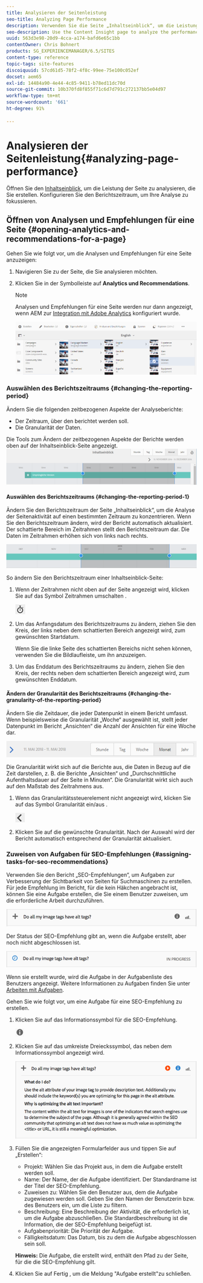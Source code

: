 ```yaml
---
title: Analysieren der Seitenleistung
seo-title: Analyzing Page Performance
description: Verwenden Sie die Seite „Inhaltseinblick“, um die Leistung der Seite zu analysieren, die Sie erstellen.
seo-description: Use the Content Insight page to analyze the performance of the page that you are authoring
uuid: 563d3e98-20d9-4cca-a174-bafd6e65c1bb
contentOwner: Chris Bohnert
products: SG_EXPERIENCEMANAGER/6.5/SITES
content-type: reference
topic-tags: site-features
discoiquuid: 57cd61d5-78f2-4f8c-99ee-75e100c052ef
docset: aem65
exl-id: 14484a90-4e44-4c85-9411-b78ed11dc70d
source-git-commit: 10b370fd8f855f71c6d7d791c272137bb5e04d97
workflow-type: tm+mt
source-wordcount: '661'
ht-degree: 91%

---
```


# Analysieren der Seitenleistung{#analyzing-page-performance}

Öffnen Sie den [Inhaltseinblick](/help/sites-authoring/content-insights.md), um die Leistung der Seite zu analysieren, die Sie erstellen. Konfigurieren Sie den Berichtszeitraum, um Ihre Analyse zu fokussieren.

## Öffnen von Analysen und Empfehlungen für eine Seite {#opening-analytics-and-recommendations-for-a-page}

Gehen Sie wie folgt vor, um die Analysen und Empfehlungen für eine Seite anzuzeigen:

1. Navigieren Sie zu der Seite, die Sie analysieren möchten.
1. Klicken Sie in der Symbolleiste auf **Analytics und Recommendations**.

   >[!NOTE]
   >
   >Analysen und Empfehlungen für eine Seite werden nur dann angezeigt, wenn AEM zur [Integration mit Adobe Analytics](/help/sites-administering/adobeanalytics-connect.md) konfiguriert wurde.

   ![screen-shot_2019-03-05at115319](assets/screen-shot_2019-03-05at115319.png)

### Auswählen des Berichtszeitraums {#changing-the-reporting-period}

Ändern Sie die folgenden zeitbezogenen Aspekte der Analyseberichte:

* Der Zeitraum, über den berichtet werden soll.
* Die Granularität der Daten.

Die Tools zum Ändern der zeitbezogenen Aspekte der Berichte werden oben auf der Inhaltseinblick-Seite angezeigt. ![chlimage_1-126](assets/chlimage_1-126.png)

#### Auswählen des Berichtszeitraums {#changing-the-reporting-period-1}

Ändern Sie den Berichtszeitraum der Seite „Inhaltseinblick“, um die Analyse der Seitenaktivität auf einen bestimmten Zeitraum zu konzentrieren. Wenn Sie den Berichtszeitraum ändern, wird der Bericht automatisch aktualisiert. Der schattierte Bereich im Zeitrahmen stellt den Berichtszeitraum dar. Die Daten im Zeitrahmen erhöhen sich von links nach rechts.

![chlimage_1-127](assets/chlimage_1-127.png)

So ändern Sie den Berichtszeitraum einer Inhaltseinblick-Seite:

1. Wenn der Zeitrahmen nicht oben auf der Seite angezeigt wird, klicken Sie auf das Symbol Zeitrahmen umschalten .

   ![Zeitrahmen ein/aus](do-not-localize/chlimage_1-22.png)

1. Um das Anfangsdatum des Berichtszeitraums zu ändern, ziehen Sie den Kreis, der links neben dem schattierten Bereich angezeigt wird, zum gewünschten Startdatum.

   Wenn Sie die linke Seite des schattierten Bereichs nicht sehen können, verwenden Sie die Bildlaufleiste, um ihn anzuzeigen.

1. Um das Enddatum des Berichtszeitraums zu ändern, ziehen Sie den Kreis, der rechts neben dem schattierten Bereich angezeigt wird, zum gewünschten Enddatum.

#### Ändern der Granularität des Berichtszeitraums {#changing-the-granularity-of-the-reporting-period}

Ändern Sie die Zeitdauer, die jeder Datenpunkt in einem Bericht umfasst. Wenn beispielsweise die Granularität „Woche“ ausgewählt ist, stellt jeder Datenpunkt im Bericht „Ansichten“ die Anzahl der Ansichten für eine Woche dar.

![screen_shot_2017-11-29at141001](assets/screen_shot_2017-11-29at141001.png)

Die Granularität wirkt sich auf die Berichte aus, die Daten in Bezug auf die Zeit darstellen, z. B. die Berichte „Ansichten“ und „Durchschnittliche Aufenthaltsdauer auf der Seite in Minuten“. Die Granularität wirkt sich auch auf den Maßstab des Zeitrahmens aus.

1. Wenn das Granularitätssteuerelement nicht angezeigt wird, klicken Sie auf das Symbol Granularität ein/aus .

   ![chlimage_1-128](assets/chlimage_1-128.png)

1. Klicken Sie auf die gewünschte Granularität. Nach der Auswahl wird der Bericht automatisch entsprechend der Granularität aktualisiert.

### Zuweisen von Aufgaben für SEO-Empfehlungen {#assigning-tasks-for-seo-recommendations}

Verwenden Sie den Bericht „SEO-Empfehlungen“, um Aufgaben zur Verbesserung der Sichtbarkeit von Seiten für Suchmaschinen zu erstellen. Für jede Empfehlung im Bericht, für die kein Häkchen angebracht ist, können Sie eine Aufgabe erstellen, die Sie einem Benutzer zuweisen, um die erforderliche Arbeit durchzuführen.

![chlimage_1-129](assets/chlimage_1-129.png)

Der Status der SEO-Empfehlung gibt an, wenn die Aufgabe erstellt, aber noch nicht abgeschlossen ist.

![chlimage_1-130](assets/chlimage_1-130.png)

Wenn sie erstellt wurde, wird die Aufgabe in der Aufgabenliste des Benutzers angezeigt. Weitere Informationen zu Aufgaben finden Sie unter [Arbeiten mit Aufgaben](/help/sites-authoring/task-content.md).

Gehen Sie wie folgt vor, um eine Aufgabe für eine SEO-Empfehlung zu erstellen.

1. Klicken Sie auf das Informationssymbol für die SEO-Empfehlung.

   ![Informationssymbol](do-not-localize/chlimage_1-23.png)

1. Klicken Sie auf das umkreiste Dreieckssymbol, das neben dem Informationssymbol angezeigt wird.

   ![chlimage_1-131](assets/chlimage_1-131.png)

1. Füllen Sie die angezeigten Formularfelder aus und tippen Sie auf „Erstellen“:

   * Projekt: Wählen Sie das Projekt aus, in dem die Aufgabe erstellt werden soll.
   * Name: Der Name, der die Aufgabe identifiziert. Der Standardname ist der Titel der SEO-Empfehlung.
   * Zuweisen zu: Wählen Sie den Benutzer aus, dem die Aufgabe zugewiesen werden soll. Geben Sie den Namen der Benutzerin bzw. des Benutzers ein, um die Liste zu filtern.
   * Beschreibung: Eine Beschreibung der Aktivität, die erforderlich ist, um die Aufgabe abzuschließen. Die Standardbeschreibung ist die Information, die der SEO-Empfehlung beigefügt ist.
   * Aufgabenpriorität: Die Priorität der Aufgabe.
   * Fälligkeitsdatum: Das Datum, bis zu dem die Aufgabe abgeschlossen sein soll.

   **Hinweis:** Die Aufgabe, die erstellt wird, enthält den Pfad zu der Seite, für die die SEO-Empfehlung gilt.

1. Klicken Sie auf Fertig , um die Meldung &quot;Aufgabe erstellt&quot;zu schließen.
